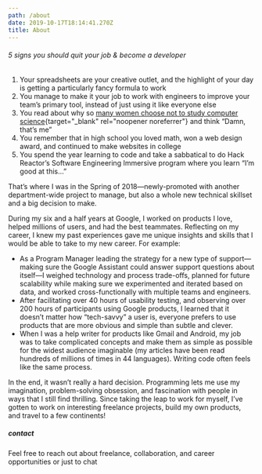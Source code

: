 ```yaml
---
path: /about
date: 2019-10-17T18:14:41.270Z
title: About
---
```

###### 5 signs you should quit your job & become a developer

1. Your spreadsheets are your creative outlet, and the highlight of your day is getting a particularly fancy formula to work
2. You manage to make it your job to work with engineers to improve your team’s primary tool, instead of just using it like everyone else
3. You read about why so [many women choose not to study computer science](https://www.nytimes.com/2019/02/13/magazine/women-coding-computer-programming.html){target="_blank" rel="noopener noreferrer"} and think “Damn, that’s me”
4. You remember that in high school you loved math, won a web design award, and continued to make websites in college
5. You spend the year learning to code and take a sabbatical to do Hack Reactor’s Software Engineering Immersive program where you learn “I’m good at this…”

That’s where I was in the Spring of 2018—newly-promoted with another department-wide project to manage, but also a whole new technical skillset and a big decision to make. 

During my six and a half years at Google, I worked on products I love, helped millions of users, and had the best teammates. Reflecting on my career, I knew my past experiences gave me unique insights and skills that I would be able to take to my new career. For example:

* As a Program Manager leading the strategy for a new type of support—making sure the Google Assistant could answer support questions about itself—I weighed technology and process trade-offs, planned for future scalability while making sure we experimented and iterated based on data, and worked cross-functionally with multiple teams and engineers.
* After facilitating over 40 hours of usability testing, and observing over 200 hours of participants using Google products, I learned that it doesn’t matter how “tech-savvy” a user is, everyone prefers to use products that are more obvious and simple than subtle and clever.
* When I was a help writer for products like Gmail and Android, my job was to take complicated concepts and make them as simple as possible for the widest audience imaginable (my articles have been read hundreds of millions of times in 44 languages). Writing code often feels like the same process.

In the end, it wasn’t really a hard decision. Programming lets me use my imagination, problem-solving obsession, and fascination with people in ways that I still find thrilling. Since taking the leap to work for myself, I’ve gotten to work on interesting freelance projects, build my own products, and travel to a few continents!

##### contact

Feel free to reach out about freelance, collaboration, and career opportunities or just to chat
